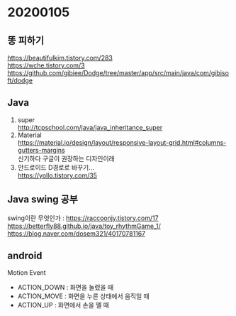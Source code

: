 # 20200105
## 똥 피하기
https://beautifulkim.tistory.com/283  
https://wche.tistory.com/3  
https://github.com/gibiee/Dodge/tree/master/app/src/main/java/com/gibisoft/dodge  
## Java
1. super  
http://tcpschool.com/java/java_inheritance_super
2. Material  
https://material.io/design/layout/responsive-layout-grid.html#columns-gutters-margins  
신기하다 구글이 권장하는 디자인이래  
3. 안드로이드 D경로로 바꾸기...  
https://yollo.tistory.com/35  
## Java swing 공부  
swing이란 무엇인가 : https://raccoonjy.tistory.com/17  
https://betterfly88.github.io/java/toy_rhythmGame_1/  
https://blog.naver.com/dosem321/40170781167  
## android  
Motion Event  
  - ACTION_DOWN : 화면을 눌렸을 때  
  - ACTION_MOVE : 화면을 누른 상태에서 움직일 때  
  - ACTION_UP : 화면에서 손을 뗄 때

